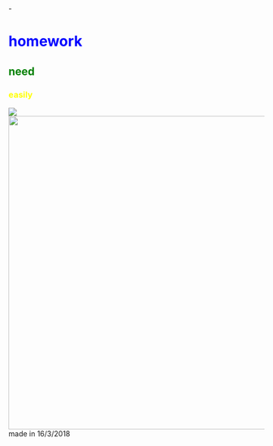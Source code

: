 -<!DOCTYPE html>
<html>
<head>
  <meta charset="utf-8">
<title>welcome</title>
  <body>
<h1 style="color: blue">homework</h1>
<h2 style="color: green">need</h2>
<h3 style="color: yellow">easily</h3>
<img src="https://ss0.baidu.com/6ONWsjip0QIZ8tyhnq/it/u=4146661782,2770690687&fm=173&s=09124F919EB24FB7CE8C3CC00300B032&w=400&h=235&img.JPEG">
<img src="https://img1.pixpo.net/img/2a/5/0h441gc9pl/sg_0H441GC9PL.jpg" width="550" height="616">
<fin>made in 16/3/2018</fin>
</body>
</html>
